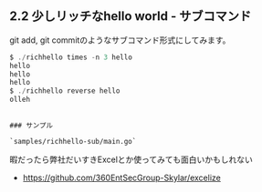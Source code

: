 ## 2.2 少しリッチなhello world - サブコマンド

git add, git commitのようなサブコマンド形式にしてみます。

```go
$ ./richhello times -n 3 hello
hello
hello
hello
$ ./richhello reverse hello
olleh
```

~~~

### サンプル

`samples/richhello-sub/main.go`

~~~

暇だったら弊社だいすきExcelとか使ってみても面白いかもしれない

- https://github.com/360EntSecGroup-Skylar/excelize